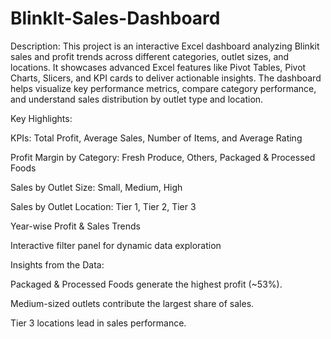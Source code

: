 # BlinkIt-Sales-Dashboard
Description:
This project is an interactive Excel dashboard analyzing Blinkit sales and profit trends across different categories, outlet sizes, and locations.
It showcases advanced Excel features like Pivot Tables, Pivot Charts, Slicers, and KPI cards to deliver actionable insights.
The dashboard helps visualize key performance metrics, compare category performance, and understand sales distribution by outlet type and location.

Key Highlights:

KPIs: Total Profit, Average Sales, Number of Items, and Average Rating

Profit Margin by Category: Fresh Produce, Others, Packaged & Processed Foods

Sales by Outlet Size: Small, Medium, High

Sales by Outlet Location: Tier 1, Tier 2, Tier 3

Year-wise Profit & Sales Trends

Interactive filter panel for dynamic data exploration

Insights from the Data:

Packaged & Processed Foods generate the highest profit (~53%).

Medium-sized outlets contribute the largest share of sales.

Tier 3 locations lead in sales performance.
